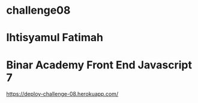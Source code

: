 # challenge08
# Ihtisyamul Fatimah
# Binar Academy Front End Javascript 7
https://deploy-challenge-08.herokuapp.com/
